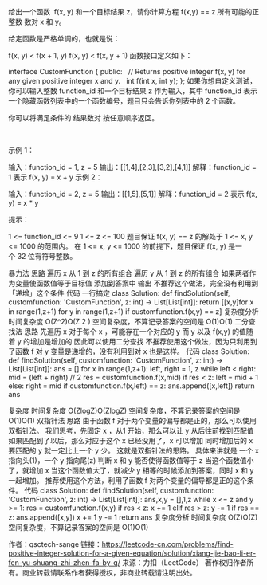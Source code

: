 给出一个函数  f(x, y) 和一个目标结果 z，请你计算方程 f(x,y) == z 所有可能的正整数 数对 x 和 y。

给定函数是严格单调的，也就是说：

f(x, y) < f(x + 1, y)
f(x, y) < f(x, y + 1)
函数接口定义如下：

interface CustomFunction {
public:
  // Returns positive integer f(x, y) for any given positive integer x and y.
  int f(int x, int y);
};
如果你想自定义测试，你可以输入整数 function_id 和一个目标结果 z 作为输入，其中 function_id 表示一个隐藏函数列表中的一个函数编号，题目只会告诉你列表中的 2 个函数。  

你可以将满足条件的 结果数对 按任意顺序返回。

 

示例 1：

输入：function_id = 1, z = 5
输出：[[1,4],[2,3],[3,2],[4,1]]
解释：function_id = 1 表示 f(x, y) = x + y
示例 2：

输入：function_id = 2, z = 5
输出：[[1,5],[5,1]]
解释：function_id = 2 表示 f(x, y) = x * y
 

提示：

1 <= function_id <= 9
1 <= z <= 100
题目保证 f(x, y) == z 的解处于 1 <= x, y <= 1000 的范围内。
在 1 <= x, y <= 1000 的前提下，题目保证 f(x, y) 是一个 32 位有符号整数。


暴力法
思路
遍历 x 从 1 到 z 的所有组合
遍历 y 从 1 到 z 的所有组合
如果两者作为变量使函数值等于目标值
添加到答案中
输出
不推荐这个做法，完全没有利用到「递增」这个条件
代码
一行搞定
class Solution:
    def findSolution(self, customfunction: 'CustomFunction', z: int) -> List[List[int]]:
        return [[x,y]for x in range(1,z+1) for y in range(1,z+1) if customfunction.f(x,y) == z]
复杂度分析
时间复杂度 O(Z^2)O(Z 
2
 )
空间复杂度，不算记录答案的空间是 O(1)O(1)
二分查找法
思路
先遍历 x
对于每个 x ，可能存在一个对应的 y
而 y 以及 f(x,y) 的值随着 y 的增加是增加的
因此可以使用二分查找
不推荐使用这个做法，因为只利用到了函数 f 对 y 变量是递增的，没有利用到对 x 也是这样。
代码
class Solution:
    def findSolution(self, customfunction: 'CustomFunction', z: int) -> List[List[int]]:
        ans = []
        for x in range(1,z+1):
            left, right = 1, z
            while left < right:
                mid = (left + right) // 2
                res = customfunction.f(x,mid)
                if res < z:
                    left = mid + 1
                else:
                    right = mid
            if customfunction.f(x,left) == z:
                ans.append([x,left])
        return ans

复杂度
时间复杂度 O(ZlogZ)O(ZlogZ)
空间复杂度，不算记录答案的空间是 O(1)O(1)
双指针法
思路
由于函数 f 对于两个变量的偏导都是正的，那么可以使用双指针法。
我们思考，先固定 x ，从1 开始，那么可以让 y 从后往前找到匹配值
如果匹配到了以后，那么对应于这个 x 已经没用了，x 可以增加
同时增加后的 x 要匹配的 y 就一定比上一个 y 少。
这就是双指针法的思路。
具体来讲就是
一个 x 指向头(1)，一个 y 指向尾(z)
判断 x 和 y 能否使得函数值等于 z
当这个函数值小了，就增加 x
当这个函数值大了，就减少 y
相等的时候添加到答案，同时 x 和 y 一起增加。
推荐使用这个方法，利用了函数 f 对两个变量的偏导都是正的这个条件。
代码
class Solution:
    def findSolution(self, customfunction: 'CustomFunction', z: int) -> List[List[int]]:
        ans,x,y = [],1,z
        while x <= z and y >= 1:
            res = customfunction.f(x,y)
            if res < z:
                x += 1
            elif res > z: 
                y -= 1
            if res == z:
                ans.append([x,y])
                x += 1
                y -= 1
        return ans
复杂度分析
时间复杂度 O(Z)O(Z)
空间复杂度，不算记录答案的空间是 O(1)O(1)

作者：qsctech-sange
链接：https://leetcode-cn.com/problems/find-positive-integer-solution-for-a-given-equation/solution/xiang-jie-bao-li-er-fen-yu-shuang-zhi-zhen-fa-by-q/
来源：力扣（LeetCode）
著作权归作者所有。商业转载请联系作者获得授权，非商业转载请注明出处。